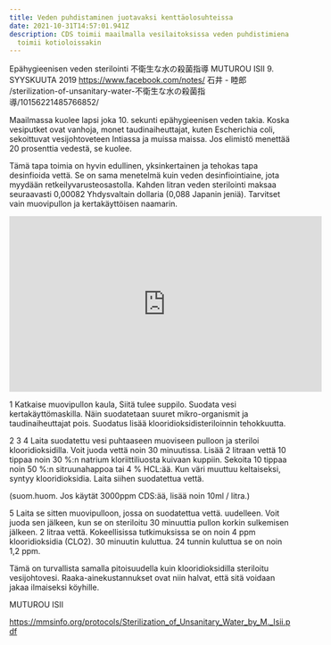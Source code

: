 ```yaml
---
title: Veden puhdistaminen juotavaksi kenttäolosuhteissa
date: 2021-10-31T14:57:01.941Z
description: CDS toimii maailmalla vesilaitoksissa veden puhdistimiena ja sama
  toimii kotioloissakin
---
```

Epähygieenisen veden sterilointi 不衛生な水の殺菌指導 MUTUROU ISII 9. SYYSKUUTA 2019  https://www.facebook.com/notes/ 石井 - 睦郎 /sterilization-of-unsanitary-water-不衛生な水の殺菌指  導/10156221485766852/ 

Maailmassa kuolee  lapsi joka 10. sekunti epähygieenisen veden takia. Koska vesiputket ovat vanhoja, monet taudinaiheuttajat, kuten Escherichia coli, sekoittuvat vesijohtoveteen Intiassa ja muissa maissa. Jos elimistö menettää 20 prosenttia vedestä, se kuolee.

Tämä tapa toimia on hyvin edullinen, yksinkertainen ja tehokas tapa desinfioida vettä. Se on sama menetelmä kuin veden desinfiointiaine, jota myydään retkeilyvarusteosastolla. Kahden litran veden sterilointi maksaa seuraavasti 0,00082 Yhdysvaltain dollaria (0,088 Japanin jeniä). Tarvitset vain muovipullon ja kertakäyttöisen naamarin. 

<iframe width="560" height="315" src="https://www.youtube.com/embed/1W5kDG8NBHw" title="YouTube video player" frameborder="0" allow="accelerometer; autoplay; clipboard-write; encrypted-media; gyroscope; picture-in-picture" allowfullscreen></iframe>

1 Katkaise muovipullon kaula, Siitä tulee suppilo. Suodata vesi kertakäyttömaskilla. Näin suodatetaan suuret mikro-organismit ja taudinaiheuttajat pois.  Suodatus lisää klooridioksidisteriloinnin tehokkuutta. 

2 3 4 Laita suodatettu vesi puhtaaseen muoviseen pulloon ja steriloi klooridioksidilla. Voit juoda vettä noin 30 minuutissa. Lisää 2 litraan vettä 10 tippaa noin 30 %:n natrium kloriittiliuosta kuivaan kuppiin. Sekoita 10 tippaa noin 50 %:n sitruunahappoa tai 4 % HCL:ää. Kun väri muuttuu keltaiseksi, syntyy klooridioksidia. Laita siihen suodatettua vettä. 

(suom.huom. Jos käytät 3000ppm CDS:ää, lisää noin 10ml / litra.)

5 Laita se sitten muovipulloon, jossa on suodatettua vettä. uudelleen. Voit juoda sen jälkeen, kun se on steriloitu 30 minuuttia pullon korkin sulkemisen jälkeen. 2 litraa vettä. Kokeellisissa tutkimuksissa se on noin 4 ppm klooridioksidia (CLO2). 30 minuutin kuluttua. 24 tunnin kuluttua se on noin 1,2 ppm.

Tämä on turvallista samalla pitoisuudella kuin klooridioksidilla steriloitu vesijohtovesi.  Raaka-ainekustannukset ovat niin halvat, että sitä voidaan jakaa ilmaiseksi köyhille. 

MUTUROU ISII

https://mmsinfo.org/protocols/Sterilization_of_Unsanitary_Water_by_M._Isii.pdf